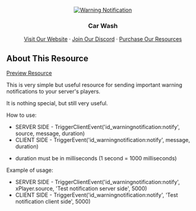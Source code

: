 <div id="top"></div>

<br />
<div align="center">
  <a href="https://infinity-devt.com">
    <img src="https://i.imgur.com/4fTTjzW.png" alt="Warning Notification">
  </a>

  <h3 align="center">Car Wash</h3>

  <p align="center">
    <a href="http://infinity-devt.com">Visit Our Website</a>
    ·
    <a href="https://discord.gg/WRknrjMZAS">Join Our Discord</a>
    ·
    <a href="https://infinitydevelopment.tebex.io">Purchase Our Resources</a>
  </p>
</div>

## About This Resource

<a href="https://streamable.com/7eqkb2">Preview Resource</a>
    
This is very simple but useful resource for sending important warning notifications to your server's players.

It is nothing special, but still very useful.

How to use:
- SERVER SIDE - TriggerClientEvent('id_warningnotification:notify', source, message, duration)
- CLIENT SIDE - TriggerEvent('id_warningnotification:notify', message, duration)

* duration must be in milliseconds (1 second = 1000 milliseconds)

Example of usage:
- SERVER SIDE - TriggerClientEvent('id_warningnotification:notify', xPlayer.source, 'Test notification server side', 5000)
- CLIENT SIDE - TriggerEvent('id_warningnotification:notify', 'Test notification client side', 5000)
